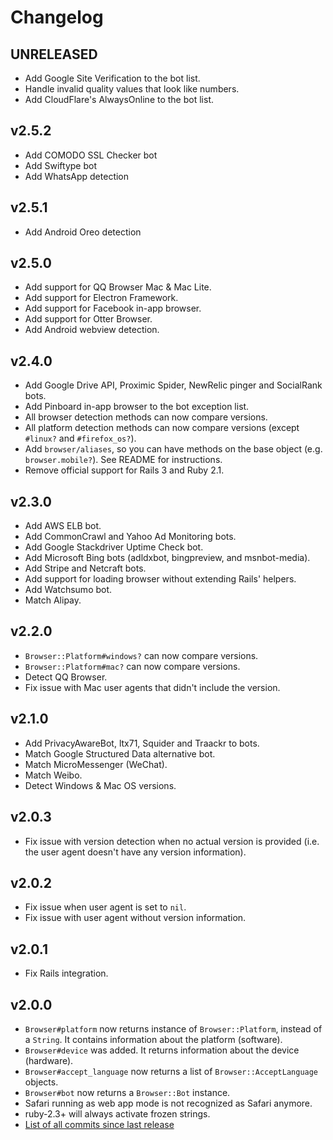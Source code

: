 # Changelog

## UNRELEASED

- Add Google Site Verification to the bot list.
- Handle invalid quality values that look like numbers.
- Add CloudFlare's AlwaysOnline to the bot list.

## v2.5.2

- Add COMODO SSL Checker bot
- Add Swiftype bot
- Add WhatsApp detection

## v2.5.1

- Add Android Oreo detection

## v2.5.0

- Add support for QQ Browser Mac & Mac Lite.
- Add support for Electron Framework.
- Add support for Facebook in-app browser.
- Add support for Otter Browser.
- Add Android webview detection.

## v2.4.0

- Add Google Drive API, Proximic Spider, NewRelic pinger and SocialRank bots.
- Add Pinboard in-app browser to the bot exception list.
- All browser detection methods can now compare versions.
- All platform detection methods can now compare versions (except `#linux?` and `#firefox_os?`).
- Add `browser/aliases`, so you can have methods on the base object (e.g. `browser.mobile?`). See README for instructions.
- Remove official support for Rails 3 and Ruby 2.1.

## v2.3.0

- Add AWS ELB bot.
- Add CommonCrawl and Yahoo Ad Monitoring bots.
- Add Google Stackdriver Uptime Check bot.
- Add Microsoft Bing bots (adldxbot, bingpreview, and msnbot-media).
- Add Stripe and Netcraft bots.
- Add support for loading browser without extending Rails' helpers.
- Add Watchsumo bot.
- Match Alipay.

## v2.2.0

- `Browser::Platform#windows?` can now compare versions.
- `Browser::Platform#mac?` can now compare versions.
- Detect QQ Browser.
- Fix issue with Mac user agents that didn't include the version.

## v2.1.0

- Add PrivacyAwareBot, ltx71, Squider and Traackr to bots.
- Match Google Structured Data alternative bot.
- Match MicroMessenger (WeChat).
- Match Weibo.
- Detect Windows & Mac OS versions.

## v2.0.3

- Fix issue with version detection when no actual version is provided (i.e. the user agent doesn't have any version information).

## v2.0.2

- Fix issue when user agent is set to `nil`.
- Fix issue with user agent without version information.

## v2.0.1

- Fix Rails integration.

## v2.0.0

- `Browser#platform` now returns instance of `Browser::Platform`, instead of a `String`. It contains information about the platform (software).
- `Browser#device` was added. It returns information about the device (hardware).
- `Browser#accept_language` now returns a list of `Browser::AcceptLanguage` objects.
- `Browser#bot` now returns a `Browser::Bot` instance.
- Safari running as web app mode is not recognized as Safari anymore.
- ruby-2.3+ will always activate frozen strings.
- [List of all commits since last release](https://github.com/fnando/browser/compare/v1.1.0...v2.0.0)
